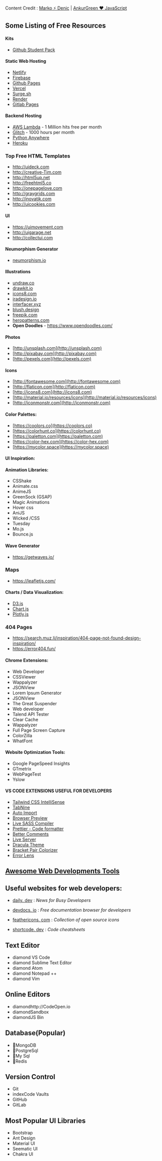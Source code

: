 Content Credit : [Marko ⚡ Denic](https://twitter.com/denicmarko) | [AnkurGreen :heart: JavaScript](https://twitter.com/TheAnkurTyagi)

## Some Listing of Free Resources

#### Kits
- [Github Student Pack](https://education.github.com/pack)

#### Static Web Hosting 
- [Netlify](https://netlify.com)
- [Firebase](http://firebase.google.com)
- [Github Pages](http://pages.github.com)
- [Vercel](http://vercel.com)
- [Surge.sh](http://surge.sh)
- [Render](http://render.com)
- [Gitlab Pages](https://docs.gitlab.com/ee/user/project/pages/)

#### Backend Hosting
- [AWS Lambda](https://aws.amazon.com/lambda/) - 1 Million hits free per month
- [Glitch](https://glitch.com/) - 1000 hours per month
- [Python Anywhere](https://www.pythonanywhere.com)
- [Heroku](https://www.heroku.com/free)

### Top Free HTML Templates
- http://uideck.com
- http://creative-Tim.com
- http://html5up.net 
- http://freehtml5.co 
- http://onepagelove.com
- http://graygrids.com
- http://inovatik.com
- http://uicookies.com


#### UI
- https://uimovement.com
- http://uigarage.net
- http://collectui.com

#### Neumorphism Generator
- [neumorphism.io](https://neumorphism.io/#76f353)

#### Illustrations 
- [undraw.co](https://undraw.co)
- [drawkit.io](https://drawkit.io)
- [icons8.com](https://icons8.com)
- [iradesign.io](https://iradesign.io)
- [interfacer.xyz](https://interfacer.xyz)
- [blush.design](https://blush.design)
- [freepik.com](https://freepik.com)
- [heropatterns.com](https://heropatterns.com)
- **Open Doodles** - https://www.opendoodles.com/

#### Photos
 - [http://unsplash.com](http://unsplash.com)
 - [http://pixabay.com](http://pixabay.com)
 - [http://pexels.com](http://pexels.com)
 
#### Icons
- [http://fontawesome.com](http://fontawesome.com)
- [http://flaticon.com](http://flaticon.com)
- [http://icons8.com](http://icons8.com)
- [http://material.io/resources/icons](http://material.io/resources/icons)
- [http://iconmonstr.com](http://iconmonstr.com)

#### Color Palettes:
- [https://coolors.co](https://coolors.co)
- [https://colorhunt.co](https://colorhunt.co)
- [https://paletton.com](https://paletton.com)
- [https://color-hex.com](https://color-hex.com)
- [https://mycolor.space](https://mycolor.space)

#### UI Inspiration:

#### Animation Libraries:

- CSShake
- Animate.css
- AnimeJS
- GreenSock (GSAP)
- Magic Animations
- Hover css
- AniJS
- Wicked /CSS
- Tuesday
- Mo.js
- Bounce.js

#### Wave Generator
- https://getwaves.io/

### Maps 
- https://leafletjs.com/

#### Charts / Data Visualization:

- [D3.js](https://d3js.org/)
- [Chart.js](https://www.chartjs.org/)
- [Plotly.js](https://plotly.com/)

### 404 Pages
- https://search.muz.li/inspiration/404-page-not-found-design-inspiration/
- https://error404.fun/

#### Chrome Extensions:

- Web Developer
- CSSViewer
- Wappalyzer
- JSONView
- Lorem Ipsum Generator
- JSONView
- The Great Suspender
- Web developer
- Talend API Tester
- Clear Cache
- Wappalyzer
- Full Page Screen Capture
- ColorZilla
- WhatFont

#### Website Optimization Tools:

- Google PageSpeed Insights
- GTmetrix
- WebPageTest
- Yslow

#### VS CODE EXTENSIONS USEFUL FOR DEVELOPERS
- [Tailwind CSS IntelliSense](https://marketplace.visualstudio.com/items?itemName=bradlc.vscode-tailwindcss)
- [TabNine](https://marketplace.visualstudio.com/items?itemName=TabNine.tabnine-vscode)
- [Auto Import](https://marketplace.visualstudio.com/items?itemName=steoates.autoimport)
- [Browser Preview](https://marketplace.visualstudio.com/items?itemName=auchenberg.vscode-browser-preview)
- [Live SASS Compiler](https://t.co/ItHr4WXBHW?amp=1)
- [Prettier - Code formatter](https://marketplace.visualstudio.com/items?itemName=esbenp.prettier-vscode)
- [Better Comments](https://marketplace.visualstudio.com/items?itemName=aaron-bond.better-comments)
- [Live Server](https://marketplace.visualstudio.com/items?itemName=ritwickdey.LiveServer)
- [Dracula Theme](https://marketplace.visualstudio.com/items?itemName=dracula-theme.theme-dracula)
- [Bracket Pair Colorizer](https://marketplace.visualstudio.com/items?itemName=CoenraadS.bracket-pair-colorizer)
- [Error Lens](https://marketplace.visualstudio.com/items?itemName=usernamehw.errorlens)

## [Awesome Web Developments Tools](https://github.com/anshcena/Free-Resources-for-Developers/blob/master/Web-Development-Tools.md)

## Useful websites for web developers:
- [daily. dev](https://daily.dev/) :  *News for Busy Developers*

- [devdocs. io](https://devdocs.io/) : *Free documentation browser for developers*

- [feathericons. com](https://feathericons.com/) : *Collection of open source icons*

- [shortcode. dev](https://shortcode.dev/) : *Code cheatsheets*

## Text Editor
- diamond VS Code
- diamond Sublime Text Editor 
- diamond Atom
- diamond Notepad ++
- diamond Vim

## Online Editors

- diamondhttp://CodeOpen.io
- diamondSandbox
- diamondJS Bin

## Database(Popular)
- 🔸MongoDB
- 🔸PostgreSql
- 🔸My Sql
- 🔸Redis

## Version Control

- Git 
- indexCode Vaults
- GitHub 
- GitLab

## Most Popular UI Libraries

- Bootstrap
- Ant Design
- Material UI
- Seematic UI
- Chakra UI

